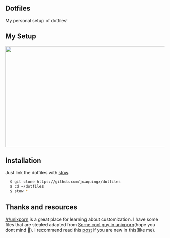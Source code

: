 ## Dotfiles
My personal setup of dotfiles!

## My Setup
<img src="https://s23.postimg.org/au5sceukb/2016_12_19_115633_852x431_scrot.png" width="600" height="320">

## Installation
Just link the dotfiles with [stow](https://www.gnu.org/software/stow/).
```sh
  $ git clone https://github.com/joaquingx/dotfiles
  $ cd ~/dotfiles
  $ stow *
```

## Thanks and resources
[/r/unixporn](https://www.reddit.com/r/unixporn/) is a great place for learning about customization. I have some files that are
<s>stealed</s> adapted from [Some cool guy in unixporn](https://github.com/Unathi-Skosana)(hope you dont mind :see_no_evil:).
I recommend read this [post](http://zachholman.com/2010/08/dotfiles-are-meant-to-be-forked/) if you are new in this(like me).
